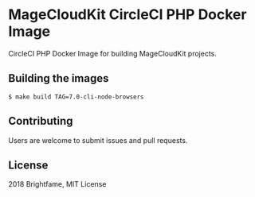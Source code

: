 # MageCloudKit CircleCI PHP Docker Image

CircleCI PHP Docker Image for building MageCloudKit projects.

## Building the images

    $ make build TAG=7.0-cli-node-browsers

## Contributing

Users are welcome to submit issues and pull requests.

## License

2018 Brightfame, MIT License

